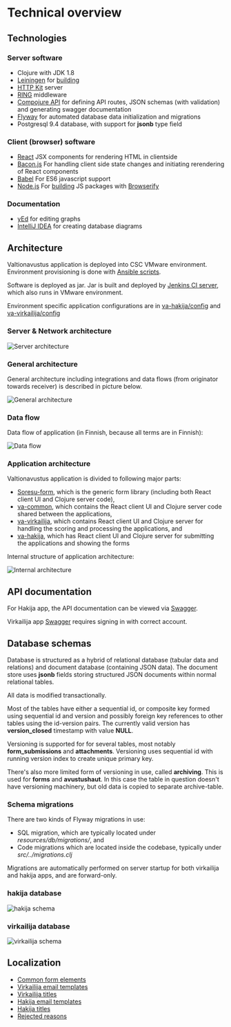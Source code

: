 # Technical overview

## Technologies

### Server software

* Clojure with JDK 1.8
* [Leiningen](http://leiningen.org) for [building](../README.md)
* [HTTP Kit](http://www.http-kit.org/) server
* [RING](https://github.com/ring-clojure/ring) middleware
* [Compojure API](https://github.com/metosin/compojure-api) for defining
  API routes, JSON schemas (with validation) and generating swagger
  documentation
* [Flyway](http://flywaydb.org) for automated database data
  initialization and migrations
* Postgresql 9.4 database, with support for **jsonb** type field

### Client (browser) software

* [React](https://facebook.github.io/react) JSX components for rendering
  HTML in clientside
* [Bacon.js](https://baconjs.github.io/) For handling client side state
  changes and initiating rerendering of React components
* [Babel](https://babeljs.io) For ES6 javascript support
* [Node.js](https://nodejs.org) For [building](../README.md) JS packages
  with [Browserify](http://browserify.org)

### Documentation

* [yEd](https://www.yworks.com/products/yed) for editing graphs
* [IntelliJ IDEA](https://www.jetbrains.com/idea/) for creating database
  diagrams

## Architecture

Valtionavustus application is deployed into CSC VMware environment.
Environment provisioning is done with [Ansible
scripts](../servers/README.md).

Software is deployed as jar. Jar is built and deployed by [Jenkins CI
server](https://dev.valtionavustukset.oph.fi/), which also runs in
VMware environment.

Environment specific application configurations are in
[va-hakija/config](../va-hakija/config/) and
[va-virkailija/config](../va-virkailija/config/)

### Server & Network architecture

![Server architecture](https://rawgit.com/Opetushallitus/valtionavustus/f1de261192b0094a19f28054f955147416d25371/doc/deployment.svg)

### General architecture

General architecture including integrations and data flows (from
originator towards receiver) is described in picture below.

![General architecture](https://rawgit.com/Opetushallitus/valtionavustus/f1de261192b0094a19f28054f955147416d25371/doc/architecture.svg)

### Data flow

Data flow of application (in Finnish, because all terms are in Finnish):

![Data flow](https://rawgit.com/Opetushallitus/valtionavustus/f1de261192b0094a19f28054f955147416d25371/doc/data-flow.svg)

### Application architecture

Valtionavustus application is divided to following major parts:

* [Soresu-form](https://github.com/Opetushallitus/soresu-form), which is
  the generic form library (including both React client UI and Clojure
  server code),
* [va-common](../va-common/), which contains the React client UI and
  Clojure server code shared between the applications,
* [va-virkailija](../va-virkailija/), which contains React
  client UI and Clojure server for handling the scoring and processing
  the applications, and
* [va-hakija](../va-hakija/), which has React client UI and Clojure
  server for submitting the applications and showing the forms

Internal structure of application architecture:

![Internal architecture](https://rawgit.com/Opetushallitus/valtionavustus/f1de261192b0094a19f28054f955147416d25371/doc/internal-architecture.svg)

## API documentation

For Hakija app, the API documentation can be viewed via
[Swagger](https://valtionavustukset.oph.fi/doc).

Virkailija app
[Swagger](https://virkailija.valtionavustukset.oph.fi/doc) requires
signing in with correct account.

## Database schemas

Database is structured as a hybrid of relational database (tabular data
and relations) and document database (containing JSON data). The
document store uses **jsonb** fields storing structured JSON documents
within normal relational tables.

All data is modified transactionally.

Most of the tables have either a sequential id, or composite key formed
using sequential id and version and possibly foreign key references to
other tables using the id-version pairs. The currently valid version has
**version_closed** timestamp with value **NULL**.

Versioning is supported for for several tables, most notably
**form_submissions** and **attachments**. Versioning uses sequential id
with running version index to create unique primary key.

There's also more limited form of versioning in use, called
**archiving**. This is used for **forms** and **avustushaut**. In this
case the table in question doesn't have versioning machinery, but old
data is copied to separate archive-table.

### Schema migrations

There are two kinds of Flyway migrations in use:

* SQL migration, which are typically located under
  *resources/db/migrations/*, and
* Code migrations which are located inside the codebase, typically under
  *src/../migrations.clj*

Migrations are automatically performed on server startup for both
virkailija and hakija apps, and are forward-only.

### hakija database

![hakija schema](https://rawgit.com/Opetushallitus/valtionavustus/f1de261192b0094a19f28054f955147416d25371/doc/hakija.svg)

### virkailija database

![virkailija schema](https://rawgit.com/Opetushallitus/valtionavustus/f1de261192b0094a19f28054f955147416d25371/doc/virkailija.svg)

## Localization

* [Common form elements](../va-common/resources/public/translations.json)
* [Virkailija email templates](../va-virkailija/resources/email-templates/)
* [Virkailija titles](../va-virkailija/src/oph/va/virkailija/email.clj)
* [Hakija email templates](../va-hakija/resources/email-templates/)
* [Hakija titles](../va-hakija/src/oph/va/hakija/email.clj)
* [Rejected reasons](../va-virkailija/web/va/hakemus-details/rejectedReasonsByLanguage.json)
